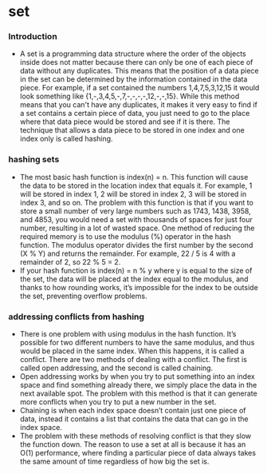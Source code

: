 # set
### Introduction
- A set is a programming data structure where the order of the objects inside does not matter because there can only be one of each piece of data without any duplicates. This means that the position of a data piece in the set can be determined by the information contained in the data piece. For example, if a set contained the numbers 1,4,7,5,3,12,15 it would look something like {1,-,3,4,5,-,7,-,-,-,-,12,-,-,15}. While this method means that you can't have any duplicates, it makes it very easy to find if a set contains a certain piece of data, you just need to go to the place where that data piece would be stored and see if it is there. The technique that allows a data piece to be stored in one index and one index only is called hashing.

### hashing sets
- The most basic hash function is index(n) = n. This function will cause the data to be stored in the location index that equals it. For example, 1 will be stored in index 1, 2 will be stored in index 2, 3 will be stored in index 3, and so on.  The problem with this function is that if you want to store a small number of very large numbers such as 1743, 1438, 3958, and 4853, you would need a set with thousands of spaces for just four number, resulting in a lot of wasted space. One method of reducing the required memory is to use the modulus (%) operator in the hash function. The modulus operator divides the first number by the second (X % Y) and returns the remainder. For example, 22 / 5 is 4 with a remainder of 2, so 22 % 5 = 2.  
- If your hash function is index(n) = n % y where y is equal to the size of the set, the data will be placed at the index equal to the modulus, and thanks to how rounding works, it’s impossible for the index to be outside the set, preventing overflow problems.

### addressing conflicts from hashing
- There is one problem with using modulus in the hash function. It’s possible for two different numbers to have the same modulus, and thus would be placed in the same index. When this happens, it is called a conflict. There are two methods of dealing with a conflict. The first is called open addressing, and the second is called chaining.
- Open addressing works by when you try to put something into an index space and find something already there, we simply place the data in the next available spot. The problem with this method is that it can generate more conflicts when you try to put a new number in the set.
- Chaining is when each index space doesn’t contain just one piece of data, instead it contains a list that contains the data that can go in the index space.
- The problem with these methods of resolving conflict is that they slow the function down. The reason to use a set at all is because it has an O(1) performance, where finding a particular piece of data always takes the same amount of time regardless of how big the set is. 
